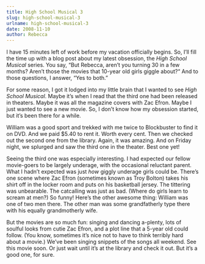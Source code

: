 ```yaml
---
title: High School Musical 3
slug: high-school-musical-3
urlname: high-school-musical-3
date: 2008-11-10
author: Rebecca
---
```

I have 15 minutes left of work before my vacation officially begins. So,
I&#x02bc;ll fill the time up with a blog post about my latest obsession, the
_High School Musical_ series. You say, &ldquo;But Rebecca, aren&#x02bc;t you
turning 30 in a few months? Aren&#x02bc;t those the movies that 10-year old
girls giggle about?&ldquo; And to those questions, I answer, &ldquo;Yes to
both.&rdquo;

For some reason, I got it lodged into my little brain that I wanted to see _High
School Musical_. Maybe it&#x02bc;s when I read that the third one had been
released in theaters. Maybe it was all the magazine covers with Zac Efron. Maybe
I just wanted to see a new movie. So, I don&#x02bc;t know how my obsession
started, but it&#x02bc;s been there for a while.

William was a good sport and trekked with me twice to Blockbuster to find it on
DVD. And we paid $5.40 to rent it. Worth every cent. Then we checked out the
second one from the library. Again, it was amazing. And on Friday night, we
splurged and saw the third one in the theater. Best one yet!

Seeing the third one was especially interesting. I had expected our fellow
movie-goers to be largely underage, with the occasional reluctant parent. What I
hadn&#x02bc;t expected was just *how* giggly underage girls could be.
There&#x02bc;s one scene where Zac Efron (sometimes known as Troy Bolton) takes
his shirt off in the locker room and puts on his basketball jersey. The
tittering was unbearable. The catcalling was just as bad. (Where do girls learn
to scream at men?) So funny! Here&#x02bc;s the other awesome thing: William was
one of two men there. The other man was some grandfatherly type there with his
equally grandmotherly wife.

But the movies are so much fun: singing and dancing a-plenty, lots of soulful
looks from cutie Zac Efron, and a plot line that a 5-year old could follow. (You
know, sometimes it&#x02bc;s nice not to have to think terribly hard about a
movie.) We&#x02bc;ve been singing snippets of the songs all weekend. See this
movie soon. Or just wait until it&#x02bc;s at the library and check it out. But
it&#x02bc;s a good one, for sure.
